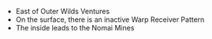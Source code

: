 - East of Outer Wilds Ventures
- On the surface, there is an inactive Warp Receiver Pattern
- The inside leads to the Nomai Mines